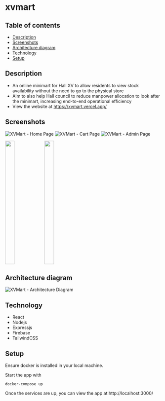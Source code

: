 # xvmart

## Table of contents

- [Description](#description)
- [Screenshots](#screenshots)
- [Architecture diagram](#architecture-diagram)
- [Technology](#technology)
- [Setup](#setup)

## Description

- An online minimart for Hall XV to allow residents to view stock availability without the need to go to the physical store
- Aim to also help Hall council to reduce manpower allocation to look after the minimart, increasing end-to-end operational efficiency
- View the website at https://xvmart.vercel.app/

## Screenshots

![XVMart - Home Page](https://i.imgur.com/ctCRvxe.jpg)
![XVMart - Cart Page](https://i.imgur.com/WWf89mB.jpg)
![XVMart - Admin Page](https://i.imgur.com/ykYX5G6.jpg)

<p float="left">
    <img src="https://i.imgur.com/0hzn7PU.jpg" width="24.5%" height="400px">
    <img src="https://i.imgur.com/QcXikU3.jpg" width="24.5%" height="400px">
</p>

## Architecture diagram

![XVMart - Architecture Diagram](https://i.imgur.com/K8qB13o.png)

## Technology

- React
- Nodejs
- Expressjs
- Firebase
- TailwindCSS

## Setup

Ensure docker is installed in your local machine.

Start the app with
```
docker-compose up
```
Once the services are up, you can view the app at http://localhost:3000/